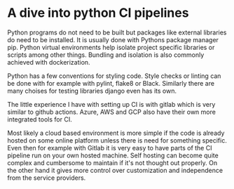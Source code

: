 # A dive into python CI pipelines

Python programs do not need to be built but packages like external libraries do need to be installed. It is usually done with Pythons package manager pip. Python virtual environments help isolate project specific libraries or scripts among other things. Bundling and isolation is also commonly achieved with dockerization.

Python has a few conventions for styling code. Style checks or linting can be done with for example with pylint, flake8 or Black.
Similarly there are many choises for testing libraries django even has its own.

The little experience I have with setting up CI is with gitlab which is very similar to github actions. Azure, AWS and GCP also have their own more integrated tools for CI.

Most likely a cloud based environment is more simple if the code is already hosted on some online platform unless there is need for something specific. Even then for example with Gitlab it is very easy to have parts of the CI pipeline run on your own hosted machine. Self hosting can become quite complex and cumbersome to maintain if it's not thought out properly. On the other hand it gives more control over customization and independence from the service providers.
